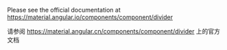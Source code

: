 Please see the official documentation at <https://material.angular.io/components/component/divider>

请参阅 <https://material.angular.cn/components/component/divider> 上的官方文档